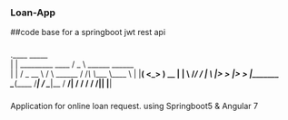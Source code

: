### Loan-App
##code base for a springboot jwt rest api

### 

.____                                     _____                 
|    |    _________    ____              /  _  \ ______ ______  
|    |   /  _ \__  \  /    \    ______  /  /_\  \\____ \\____ \ 
|    |__(  <_> ) __ \|   |  \  /_____/ /    |    \  |_> >  |_> >
|_______ \____(____  /___|  /          \____|__  /   __/|   __/ 
        \/         \/     \/                   \/|__|   |__|    


### 

Application for online loan request. using Springboot5 & Angular 7
